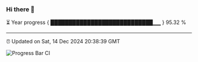 ### Hi there 👋

⏳ Year progress { ████████████████████████████▁▁ } 95.32 %

---

⏰ Updated on Sat, 14 Dec 2024 20:38:39 GMT

![Progress Bar CI](https://github.com/IshwaranRudhara/GIT-ACTION/workflows/Progress%20Bar%20CI/badge.svg)
